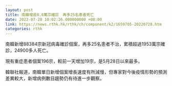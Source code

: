 ```yaml
---
layout: post
title: 南韓增逾8.8萬宗確診　再多25名患者死亡
date: 2022-07-28 10:02:26.000000000 +08:00
link: https://news.rthk.hk/rthk/ch/component/k2/1659705-20220728.htm
categories: rthk
---
```


南韓新增88384宗新冠病毒確診個案，再多25名患者不治，累積超過1953萬宗確診，24900多人死亡。

現有重症患者個案196宗，較前一天增加19宗，是5月28日以來最多。

韓聯社報道，南韓單日新增個案增長速度有所減慢，但專家對今後疫情形勢的預測差異較大，新增病例數目趨勢仍有待進一步觀察。
